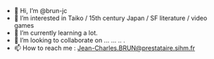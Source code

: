 - 👋 Hi, I’m @brun-jc
- 👀 I’m interested in Taiko / 15th century Japan / SF literature / video games
- 🌱 I’m currently learning a lot.
- 💞️ I’m looking to collaborate on ... ... .. .
- 📫 How to reach me : Jean-Charles.BRUN@prestataire.sihm.fr

<!---
brun-jc/brun-jc is a ✨ special ✨ repository because its `README.md` (this file) appears on your GitHub profile.
You can click the Preview link to take a look at your changes.
--->
